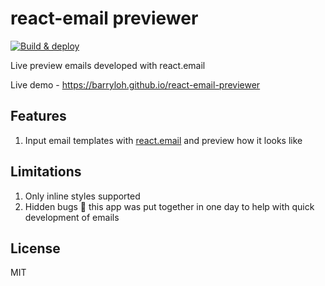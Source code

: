 # react-email previewer

[![Build & deploy](https://github.com/barryloh/react-email-previewer/actions/workflows/build-deploy.yml/badge.svg)](https://github.com/barryloh/react-email-previewer/actions/workflows/build-deploy.yml)

Live preview emails developed with react.email

Live demo - https://barryloh.github.io/react-email-previewer

## Features

1. Input email templates with [react.email](https://react.email/) and preview how it looks like

## Limitations

1. Only inline styles supported
2. Hidden bugs 😬 this app was put together in one day to help with quick development of emails

## License

MIT

